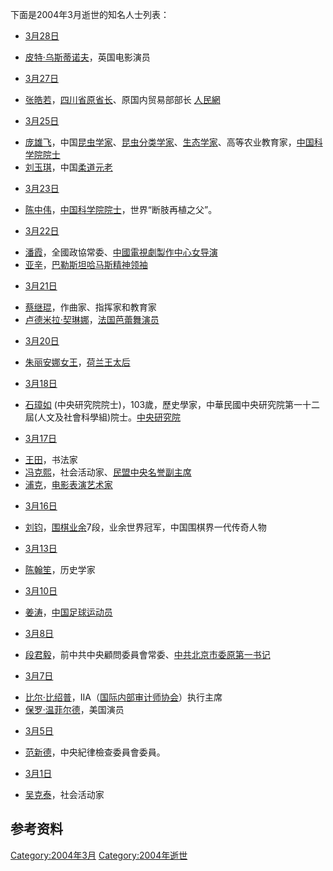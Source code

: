 <noinclude>

下面是2004年3月逝世的知名人士列表： </noinclude>

  - [3月28日](../Page/3月28日.md "wikilink")

<!-- end list -->

  - [皮特·乌斯蒂诺夫](../Page/皮特·乌斯蒂诺夫.md "wikilink")，英国电影演员

<!-- end list -->

  - [3月27日](../Page/3月27日.md "wikilink")

<!-- end list -->

  - [张皓若](../Page/张皓若.md "wikilink")，[四川省原省长](../Page/四川省.md "wikilink")、原国内贸易部部长
    [人民網](https://archive.is/20130101221758/http://www.people.com.cn/GB/shizheng/1026/2445122.html)

<!-- end list -->

  - [3月25日](../Page/3月25日.md "wikilink")

<!-- end list -->

  - [庞雄飞](../Page/庞雄飞.md "wikilink")，中国[昆虫学家](https://zh.wikipedia.org/wiki/昆虫学家 "wikilink")、[昆虫分类学家](https://zh.wikipedia.org/wiki/昆虫分类学家 "wikilink")、[生态学家](https://zh.wikipedia.org/wiki/生态学家 "wikilink")、高等农业教育家，[中国科学院院士](../Page/中国科学院院士.md "wikilink")
  - [刘玉琪](https://zh.wikipedia.org/wiki/刘玉琪 "wikilink")，中国[柔道元老](../Page/柔道.md "wikilink")

<!-- end list -->

  - [3月23日](../Page/3月23日.md "wikilink")

<!-- end list -->

  - [陈中伟](../Page/陈中伟.md "wikilink")，[中国科学院院士](../Page/中国科学院.md "wikilink")，世界“断肢再植之父”。

<!-- end list -->

  - [3月22日](../Page/3月22日.md "wikilink")

<!-- end list -->

  - [潘霞](https://zh.wikipedia.org/wiki/潘霞 "wikilink")，全國政協常委、[中國電視劇製作中心女导演](https://zh.wikipedia.org/wiki/中國電視劇製作中心 "wikilink")
  - [亚辛](https://zh.wikipedia.org/wiki/亚辛 "wikilink")，[巴勒斯坦](https://zh.wikipedia.org/wiki/巴勒斯坦 "wikilink")[哈马斯精神领袖](../Page/哈马斯.md "wikilink")

<!-- end list -->

  - [3月21日](../Page/3月21日.md "wikilink")

<!-- end list -->

  - [蔡继琨](../Page/蔡继琨.md "wikilink")，作曲家、指挥家和教育家
  - [卢德米拉·契琳娜](https://zh.wikipedia.org/wiki/卢德米拉·契琳娜 "wikilink")，[法国芭蕾舞演员](https://zh.wikipedia.org/wiki/法国 "wikilink")

<!-- end list -->

  - [3月20日](../Page/3月20日.md "wikilink")

<!-- end list -->

  - [朱丽安娜女王](../Page/朱丽安娜女王.md "wikilink")，[荷兰王太后](../Page/荷兰.md "wikilink")

<!-- end list -->

  - [3月18日](../Page/3月18日.md "wikilink")

<!-- end list -->

  - [石璋如](https://zh.wikipedia.org/wiki/石璋如 "wikilink")
    (中央研究院院士)，103歲，歷史學家，中華民國中央研究院第一十二屆(人文及社會科學組)院士。[中央研究院](https://academicians.sinica.edu.tw/index.php?func=1-D)

<!-- end list -->

  - [3月17日](../Page/3月17日.md "wikilink")

<!-- end list -->

  - [王田](https://zh.wikipedia.org/wiki/王田 "wikilink")，书法家
  - [冯克熙](https://zh.wikipedia.org/wiki/冯克熙 "wikilink")，社会活动家、[民盟中央名誉副主席](https://zh.wikipedia.org/wiki/民盟 "wikilink")
  - [浦克](https://zh.wikipedia.org/wiki/浦克 "wikilink")，[电影表演艺术家](../Page/电影.md "wikilink")

<!-- end list -->

  - [3月16日](../Page/3月16日.md "wikilink")

<!-- end list -->

  - [刘钧](https://zh.wikipedia.org/wiki/刘钧 "wikilink")，[围棋业余](../Page/围棋.md "wikilink")7段，业余世界冠军，中国围棋界一代传奇人物

<!-- end list -->

  - [3月13日](../Page/3月13日.md "wikilink")

<!-- end list -->

  - [陈翰笙](../Page/陈翰笙.md "wikilink")，历史学家

<!-- end list -->

  - [3月10日](../Page/3月10日.md "wikilink")

<!-- end list -->

  - [姜涛](https://zh.wikipedia.org/wiki/姜涛 "wikilink")，[中国足球运动员](https://zh.wikipedia.org/wiki/中国 "wikilink")

<!-- end list -->

  - [3月8日](../Page/3月8日.md "wikilink")

<!-- end list -->

  - [段君毅](../Page/段君毅.md "wikilink")，前中共中央顧問委員會常委、[中共](https://zh.wikipedia.org/wiki/中共 "wikilink")[北京市委原第一书记](../Page/北京市.md "wikilink")

<!-- end list -->

  - [3月7日](../Page/3月7日.md "wikilink")

<!-- end list -->

  - [比尔·比绍普](https://zh.wikipedia.org/wiki/比尔·比绍普 "wikilink")，IIA（[国际内部审计师协会](https://zh.wikipedia.org/wiki/国际内部审计师协会 "wikilink")）执行主席
  - [保罗·温菲尔德](https://zh.wikipedia.org/wiki/保罗·温菲尔德 "wikilink")，美国演员

<!-- end list -->

  - [3月5日](../Page/3月5日.md "wikilink")

<!-- end list -->

  - [范新德](https://zh.wikipedia.org/wiki/范新德 "wikilink")，中央紀律檢查委員會委員。

<!-- end list -->

  - [3月1日](../Page/3月1日.md "wikilink")

<!-- end list -->

  - [吴克泰](../Page/吴克泰.md "wikilink")，社会活动家

## 参考资料

[Category:2004年3月](https://zh.wikipedia.org/wiki/Category:2004年3月 "wikilink")
[Category:2004年逝世](https://zh.wikipedia.org/wiki/Category:2004年逝世 "wikilink")